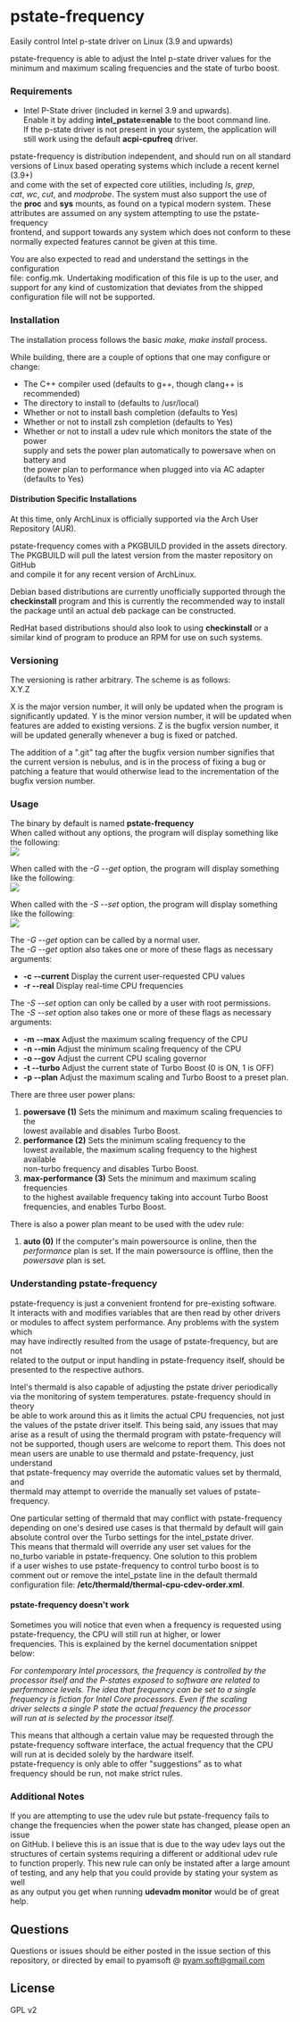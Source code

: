 # pstate-frequency

Easily control Intel p-state driver on Linux (3.9 and upwards)

pstate-frequency is able to adjust the Intel p-state driver values for the  
minimum and maximum scaling frequencies and the state of turbo boost.


### Requirements

+ Intel P-State driver (included in kernel 3.9 and upwards).  
Enable it by adding **intel_pstate=enable** to the boot command line.  
If the p-state driver is not present in your system, the application will  
still work using the default **acpi-cpufreq** driver.

pstate-frequency is distribution independent, and should run on all standard  
versions of Linux based operating systems which include a recent kernel (3.9+)  
and come with the set of expected core utilities, including *ls*, *grep*,  
*cat*, *wc*, *cut*, and *modprobe*. The system must also support the use of  
the **proc** and **sys** mounts, as found on a typical modern system. These  
attributes are assumed on any system attempting to use the pstate-frequency  
frontend, and support towards any system which does not conform to these  
normally expected features cannot be given at this time.

You are also expected to read and understand the settings in the configuration  
file: config.mk. Undertaking modification of this file is up to the user, and  
support for any kind of customization that deviates from the shipped  
configuration file will not be supported.


### Installation

The installation process follows the basic *make, make install* process.  

While building, there are a couple of options that one may configure or  
change:  
+ The C++ compiler used (defaults to g++, though clang++ is recommended)
+ The directory to install to (defaults to /usr/local)
+ Whether or not to install bash completion (defaults to Yes)
+ Whether or not to install zsh completion (defaults to Yes)
+ Whether or not to install a udev rule which monitors the state of the power  
supply and sets the power plan automatically to powersave when on battery and  
the power plan to performance when plugged into via AC adapter (defaults to Yes)


#### Distribution Specific Installations

At this time, only ArchLinux is officially supported via the Arch User Repository (AUR).

pstate-frequency comes with a PKGBUILD provided in the assets directory.  
The PKGBUILD will pull the latest version from the master repository on GitHub  
and compile it for any recent version of ArchLinux.  

Debian based distributions are currently unofficially supported through the  
**checkinstall** program and this is currently the recommended way to install  
the package until an actual deb package can be constructed.

RedHat based distributions should also look to using **checkinstall** or a  
similar kind of program to produce an RPM for use on such systems.


### Versioning

The versioning is rather arbitrary. The scheme is as follows:  
	X.Y.Z

X is the major version number, it will only be updated when the program is  
significantly updated. Y is the minor version number, it will be updated when  
features are added to existing versions. Z is the bugfix version number, it  
will be updated generally whenever a bug is fixed or patched.

The addition of a ".git" tag after the bugfix version number signifies that  
the current version is nebulus, and is in the process of fixing a bug or  
patching a feature that would otherwise lead to the incrementation of the  
bugfix version number.

### Usage

The binary by default is named **pstate-frequency**  
When called without any options, the program will display something like  
the following:  
![](https://raw.githubusercontent.com/pyamsoft/pstate-frequency/master/assets/img/pstate-frequency_example_run.png)

When called with the *-G --get* option, the program will display something  
like the following:  
![](https://raw.githubusercontent.com/pyamsoft/pstate-frequency/master/assets/img/pstate-frequency_example_get.png)

When called with the *-S --set* option, the program will display something  
like the following:  
![](https://raw.githubusercontent.com/pyamsoft/pstate-frequency/master/assets/img/pstate-frequency_example_set.png)

The *-G --get* option can be called by a normal user.  
The *-G --get* option also takes one or more of these flags as necessary  
arguments:  
+ **-c --current** Display the current user-requested CPU values
+ **-r --real** Display real-time CPU frequencies

The *-S --set* option can only be called by a user with root permissions.  
The *-S --set* option also takes one or more of these flags as necessary  
arguments:  
+ **-m --max** Adjust the maximum scaling frequency of the CPU
+ **-n --min** Adjust the minimum scaling frequency of the CPU
+ **-o --gov** Adjust the current CPU scaling governor
+ **-t --turbo** Adjust the current state of Turbo Boost (0 is ON, 1 is OFF)
+ **-p --plan** Adjust the maximum scaling and Turbo Boost to a preset plan.

There are three user power plans:  
1. **powersave (1)** Sets the minimum and maximum scaling frequencies to the  
lowest available and disables Turbo Boost.  
2. **performance (2)** Sets the minimum scaling frequency to the  
lowest available, the maximum scaling frequency to the highest available  
non-turbo frequency and disables Turbo Boost.  
3. **max-performance (3)** Sets the minimum and maximum scaling frequencies  
to the highest available frequency taking into account Turbo Boost  
frequencies, and enables Turbo Boost.  

There is also a power plan meant to be used with the udev rule:  
1. **auto (0)** If the computer's main powersource is online, then the  
*performance* plan is set. If the main powersource is offline, then the  
*powersave* plan is set.  


### Understanding pstate-frequency

pstate-frequency is just a convenient frontend for pre-existing software.  
It interacts with and modifies variables that are then read by other drivers  
or modules to affect system performance. Any problems with the system which  
may have indirectly resulted from the usage of pstate-frequency, but are not  
related to the output or input handling in pstate-frequency itself, should be  
presented to the respective authors.

Intel's thermald is also capable of adjusting the pstate driver periodically  
via the monitoring of system temperatures. pstate-frequency should in theory  
be able to work around this as it limits the actual CPU frequencies, not just  
the values of the pstate driver itself. This being said, any issues that may  
arise as a result of using the thermald program with pstate-frequency will  
not be supported, though users are welcome to report them. This does not  
mean users are unable to use thermald and pstate-frequency, just understand  
that pstate-frequency may override the automatic values set by thermald, and  
thermald may attempt to override the manually set values of pstate-frequency.

One particular setting of thermald that may conflict with pstate-frequency  
depending on one's desired use cases is that thermald by default will gain  
absolute control over the Turbo settings for the intel_pstate driver.  
This means that thermald will override any user set values for the  
no_turbo variable in pstate-frequency. One solution to this problem  
if a user wishes to use pstate-frequency to control turbo boost is to  
comment out or remove the intel_pstate line in the default thermald  
configuration file: **/etc/thermald/thermal-cpu-cdev-order.xml**.


#### pstate-frequency doesn't work

Sometimes you will notice that even when a frequency is requested using  
pstate-frequency, the CPU will still run at higher, or lower  
frequencies. This is explained by the kernel documentation snippet  
below:  

*For contemporary Intel processors, the frequency is controlled by the  
processor itself and the P-states exposed to software are related to  
performance levels.  The idea that frequency can be set to a single  
frequency is fiction for Intel Core processors. Even if the scaling  
driver selects a single P state the actual frequency the processor  
will run at is selected by the processor itself.*

This means that although a certain value may be requested through the  
pstate-frequency software interface, the actual frequency that the CPU  
will run at is decided solely by the hardware itself.  
pstate-frequency is only able to offer "suggestions" as to what  
frequency should be run, not make strict rules.

### Additional Notes

If you are attempting to use the udev rule but pstate-frequency fails to  
change the frequencies when the power state has changed, please open an issue  
on GitHub. I believe this is an issue that is due to the way udev lays out the  
structures of certain systems requiring a different or additional udev rule  
to function properly. This new rule can only be instated after a large amount  
of testing, and any help that you could provide by stating your system as well  
as any output you get when running **udevadm monitor** would be of great help.


## Questions

Questions or issues should be either posted in the issue section of this  
repository, or directed by email to pyamsoft @ pyam.soft@gmail.com

## License

GPL v2
